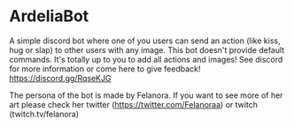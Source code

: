 # ArdeliaBot
A simple discord bot where one of you users can send an action (like kiss, hug or slap) to other users with any image. This bot doesn't provide default commands. It's totally up to you to add all actions and images!
See discord for more information or come here to give feedback! https://discord.gg/RqseKJG

The persona of the bot is made by Felanora. If you want to see more of her art please check her twitter (https://twitter.com/Felanoraa) or twitch (twitch.tv/felanora)
